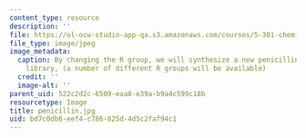 ```yaml
---
content_type: resource
description: ''
file: https://ol-ocw-studio-app-qa.s3.amazonaws.com/courses/5-301-chemistry-laboratory-techniques-january-iap-2012/bd7c0db6eef4c786825d4d5c2faf94c1_penicillin.jpg
file_type: image/jpeg
image_metadata:
  caption: By changing the R group, we will synthesize a new penicillin derivative
    library, (a number of different R groups will be available)
  credit: ''
  image-alt: ''
parent_uid: 522c2d2c-6509-eaa8-e39a-b9a4c599c18b
resourcetype: Image
title: penicillin.jpg
uid: bd7c0db6-eef4-c786-825d-4d5c2faf94c1
---
```


